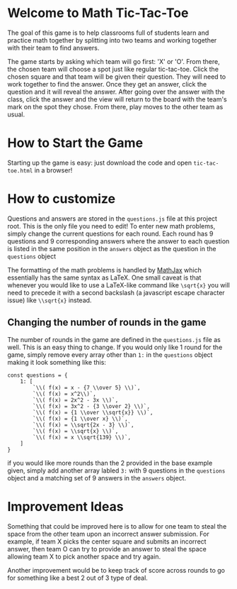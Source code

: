 # Welcome to Math Tic-Tac-Toe

The goal of this game is to help classrooms full of students learn and practice math together by splitting into two teams and working together with their team to find answers.

The game starts by asking which team will go first: 'X' or 'O'. From there, the chosen team will choose a spot just like regular tic-tac-toe. Click the chosen square and that team will be given their question. They will need to work together to find the answer. Once they get an answer, click the question and it will reveal the answer. After going over the answer with the class, click the answer and the view will return to the board with the team's mark on the spot they chose. From there, play moves to the other team as usual.

# How to Start the Game

Starting up the game is easy: just download the code and open `tic-tac-toe.html` in a browser!

# How to customize

Questions and answers are stored in the `questions.js` file at this project root. This is the only file you need to edit! To enter new math problems, simply change the current questions for each round. Each round has 9 questions and 9 corresponding answers where the answer to each question is listed in the same position in the `answers` object as the question in the `questions` object

The formatting of the math problems is handled by [MathJax](https://www.mathjax.org/) which essentially has the same syntax as LaTeX. One small caveat is that whenever you would like to use a LaTeX-like command like `\sqrt{x}` you will need to precede it with a second backslash (a javascript escape character issue) like `\\sqrt{x}` instead.

## Changing the number of rounds in the game

The number of rounds in the game are defined in the `questions.js` file as well. This is an easy thing to change. If you would only like 1 round for the game, simply remove every array other than `1:` in the `questions` object making it look something like this:

```
const questions = {
    1: [
        `\\( f(x) = x - {7 \\over 5} \\)`,
        `\\( f(x) = x^2\\)`,
        `\\( f(x) = 2x^2 - 3x \\)`,
        `\\( f(x) = 3x^2 - {3 \\over 2} \\)`,
        `\\( f(x) = {1 \\over \\sqrt{x}} \\)`,
        `\\( f(x) = {1 \\over x} \\)`,
        `\\( f(x) = \\sqrt{2x - 3} \\)`,
        `\\( f(x) = \\sqrt{x} \\)`,
        `\\( f(x) = x \\sqrt{139} \\)`,
    ]
}
```

if you would like more rounds than the 2 provided in the base example given, simply add another array labled `3:` with 9 questions in the `questions` object and a matching set of 9 answers in the `answers` object.

# Improvement Ideas

Something that could be improved here is to allow for one team to steal the space from the other team upon an incorrect answer submission. For example, if team X picks the center square and submits an incorrect answer, then team O can try to provide an answer to steal the space allowing team X to pick another space and try again.

Another improvement would be to keep track of score across rounds to go for something like a best 2 out of 3 type of deal.
